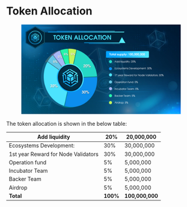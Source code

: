 # Token Allocation

<figure><img src="../.gitbook/assets/5 (1).png" alt=""><figcaption></figcaption></figure>

The token allocation is shown in the below table:

| Add liquidity                       | 20%      | 20,000,000      |
| ----------------------------------- | -------- | --------------- |
| Ecosystems Development:             | 30%      | 30,000,000      |
| 1st year Reward for Node Validators | 30%      | 30,000,000      |
| Operation fund                      | 5%       | 5,000,000       |
| Incubator Team                      | 5%       | 5,000,000       |
| Backer Team                         | 5%       | 5,000,000       |
| Airdrop                             | 5%       | 5,000,000       |
| **Total**                           | **100%** | **100,000,000** |
